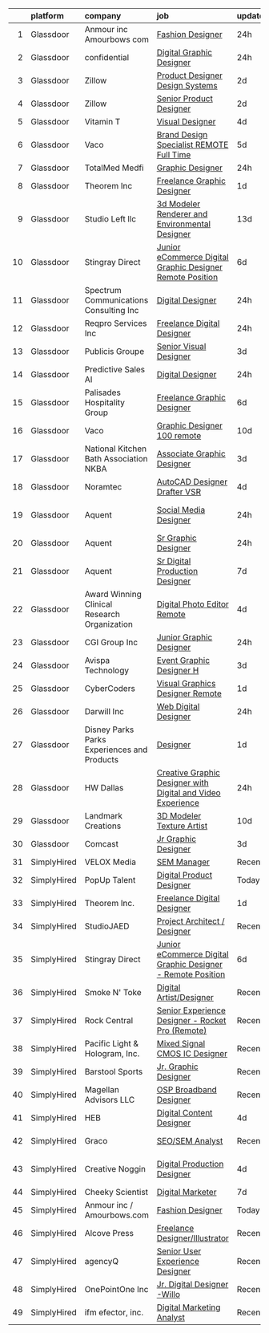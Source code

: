 

|    | platform    | company                                      | job                                                                                                                                                                                                                                                                                                                                                                                                                                                                                                                                                                                                                                                                                                                                                                                                                                                                                                                                                                                                                                                                                                                                                                                                                                                                                                                                                                                                                                                                                                                                                      | update_time   | location                    |
|---:|:------------|:---------------------------------------------|:---------------------------------------------------------------------------------------------------------------------------------------------------------------------------------------------------------------------------------------------------------------------------------------------------------------------------------------------------------------------------------------------------------------------------------------------------------------------------------------------------------------------------------------------------------------------------------------------------------------------------------------------------------------------------------------------------------------------------------------------------------------------------------------------------------------------------------------------------------------------------------------------------------------------------------------------------------------------------------------------------------------------------------------------------------------------------------------------------------------------------------------------------------------------------------------------------------------------------------------------------------------------------------------------------------------------------------------------------------------------------------------------------------------------------------------------------------------------------------------------------------------------------------------------------------|:--------------|:----------------------------|
|  1 | Glassdoor   | Anmour inc   Amourbows com                   | [Fashion Designer](https://www.glassdoor.com/partner/jobListing.htm?pos=103&ao=1110586&s=58&guid=0000018160fb1120b1881d1e2421c8e5&src=GD_JOB_AD&t=SR&vt=w&ea=1&cs=1_745063de&cb=1655189476044&jobListingId=1007937455540&cpc=24589B7DFBADF147&jrtk=3-0-1g5gfm4a7jfn0801-1g5gfm4alii10800-1d6e30124bf3be06--6NYlbfkN0Bi-g4OEguhQEx4pjzkmulzkFDPdVMQm6g82nLRMcVRUAXQonzRVMragxr-a13l93x8gOYGN9Huy9jff2a5sb_08sZbmPTtQKA6CpGWuzHwcJu1MqpBRgGJgQ0ym6ri1oIYxqCUEUCiCwawi5UsqGuLTSe6oRAsgJNdmqSfHCtJqBhT9O6gnMghx30D5uVyxQzY41ycxzs-zx3MidiIAiepXWGcOQStoB97iOFOn15dPYkNMOkqHb9u5Lw5iGXHkNou-hlBA7itKMY79gIcYlaq7HWuqGNPwYN6o-0toxDCUnSvVr1OK_6E6n6I1hKU8MHaDl5QQ55ll48L5LSDf-q9xTosqIhUOAdw2a1fRJ92D9elE95QjG2xPRJ5C7EHwluvzd8A21kM-NPYVerssaT2gNv-TgMt7y7kGnzl4Lzrpq0YgieXwlXYlI2fVFmycJHgiJSOjsUOZQdrkg1BhXSU5dJ05qeg4eV1kHtCO2P8Y0_EpBuEYe-gidFHobn7of_4vhu5Yu1QeA%3D%3D)                                                                                                                                                                                                                                                                                                                                                                                                                                                                                                                                                                                                                                                                                  | 24h           | Remote                      |
|  2 | Glassdoor   | confidential                                 | [Digital Graphic Designer](https://www.glassdoor.com/partner/jobListing.htm?pos=104&ao=1110586&s=58&guid=0000018160fb1120b1881d1e2421c8e5&src=GD_JOB_AD&t=SR&vt=w&ea=1&cs=1_4df35a31&cb=1655189476044&jobListingId=1007937061690&cpc=EE7F0D06914A6BE7&jrtk=3-0-1g5gfm4a7jfn0801-1g5gfm4alii10800-baaf3d8477c6140e--6NYlbfkN0BTy4Vq3kUv-8E8fBOrhZt-7WJQYqv7u2ur6JnxlE7nq7GY3159wawR1joR0pswxuVCN-sLyrtIqHh3uXPQUu_k4D05rsecjxSGlzeZp5s7XlIQhcwuZ3S0ztcWm3VZBxmJPoz3j2xEibGHsofxOb8v5fAREAu7QUtQp4uXKjfaaNrWV1Z8EehmmGE4tu9l6ZiKCthUo1QBT7MAZK0_ymIjAbyXk-BQZIpIfUNj2s40bggR_liTMg_6nyZmwDHO92La2s3QraF4QriSoHgljV0ThAIJZ3ASsPMG8tqaxZk1A19uOG_9CYDBJT99LqNx60TVe8Rw07tEmhYjNzmAjZmKWAhYrVRxg6u_xKl4HYaW4kLkaNxkmg8q02I3ZBZjdf5xN7UM--qUwVKqJ6MJT0L6SOdmKwmnPRjTJnzHjX9s9c9b0kC3r9lYPLJmHOsqrpwXXzboYimrzIKQ45K8kX07hP3fz6sc3vHl58py9dk3AnlE2rF1N2DwCRxIqwCkBrxFnJaBjctDuQ%3D%3D)                                                                                                                                                                                                                                                                                                                                                                                                                                                                                                                                                                                                                                                                          | 24h           | Austin, TX                  |
|  3 | Glassdoor   | Zillow                                       | [Product Designer  Design Systems](https://www.glassdoor.com/partner/jobListing.htm?pos=114&ao=1110586&s=58&guid=0000018160fb1120b1881d1e2421c8e5&src=GD_JOB_AD&t=SR&vt=w&cs=1_1876c6f5&cb=1655189476045&jobListingId=1007933236075&cpc=654405A9B1E0A9F5&jrtk=3-0-1g5gfm4a7jfn0801-1g5gfm4alii10800-011a0893a918b1fb--6NYlbfkN0ANMurRYyPEXg08u6OamUd1Mvhk-zhFSGYIZgoJR86UvYL2v6MoUqae-sD5DnU21vo-KQkrM1-nxrgMu7ZC1V04tRcmIkM-s_SFYAMQ6S9JoXSA-FQh8VsK8KsKvvcxWmpJgU6E_bbF80Dim6t-LQronB_Oj0OoKqQszjyeh9vu0mCKDZV9rPEYqemr-n3i2G5BDYXoOew_Wu31k9dOe7Tp_jIOCLV8_6nB3PwhHDeL1l9OS3rY7u3QoYk2BI1eNo4GsmdYxeLSKmz9Fec1n_eXEuYRTWt1nK0UlaUFW1sg45YwDQxgfi7VQPyTaqjt2-PZK5bQalrXq9gCen2BqpC81zLkHE9z0uyomS6H9h5qMi_6HKwTVE1r2kXmbRkYTihBCrF3xHMavGnbhlgIcMGtvbvkfn8CH84GB_XQxnlZc_ma18SkwjaMQQ_6h-1tbDgSdlFIn8SirSL00Yc0aQy3u1VDYLVNDYBX0MFPaG1xbEn3W4Mu3Fg9SVFFWTlGEFt7CR_vQIiKdSfwb3-fR4jeSnovtT4cMAuSAJUYJsEkrjbUsT9n2uqgEFYAyPbyBYpf_t0164HKNetGmXCYXHT_pRHdC6Wap2RjH0RdGOLSeVq2knO29lpXJq6ZFFVYfWdkm5NdW75qFXS1VfQnMBVG0zlnXI8l35hzJRg_-pHq4XNHI2rX8owmEEmM2ETlsuoGY0qoQkkOMncFQ6iMyBEu8iaDvyvBUDXy41dEaUbK8PX8MO-NubcNoQvLa071tZkH9xMcnkAoAG8E-9vUZ3r-UeVZIYYTDE6LAOFCLD4lM3XLX-bg1JeooDeP7nYLN4Yo1AwHAP7Zi5-zWn1d6ylqr6h_CZfiyhzuBsFwKnU1cK4LNzpN5POVB1s6kAC03do%3D)                                                                                                                                                                                                                                                                                     | 2d            | Remote                      |
|  4 | Glassdoor   | Zillow                                       | [Senior Product Designer](https://www.glassdoor.com/partner/jobListing.htm?pos=108&ao=1110586&s=58&guid=0000018160fb1120b1881d1e2421c8e5&src=GD_JOB_AD&t=SR&vt=w&cs=1_41bf9cb9&cb=1655189476044&jobListingId=1007933236055&cpc=654405A9B1E0A9F5&jrtk=3-0-1g5gfm4a7jfn0801-1g5gfm4alii10800-e496e8acc40d5a6a--6NYlbfkN0ANMurRYyPEXg08u6OamUd1Mvhk-zhFSGYIZgoJR86UvYL2v6MoUqae-sD5DnU21vo-KQkrM1-nxigulcVUp6UcYl08yI5UdNRZZIoboFgVCXFZH-Ur5VCCM-kHCbgkC536mMNcJpfMsoDbDUXEuuapVQkZvN0gLXl-tXLlhyovmLm7M2jJViiSLJaiEvOVmvAosGx6PNNaPWSlrJJy4seOo_uYMZf1RXRIt0kV-bk47dGcnG7nXKHqHqJmjFTYORjP6OAdQ7P5HjT91JihKPDvXmBesfyYgsWaXkloB0BD24fUZtpt_Q8ZABuR-KqVBGkuhdMCHw-thlafvLwd2orcT8jfs5IVZ0lRYw5_PysiSl7N7IkizVmXafcGXi4d54z_e0kvhGomYI5FazCD5cQVl0Nybm3dNT4rkpAk3YZ6o1KWIB885jWmfnVsEfKxRJCg-56XoPadGJtO3bywfWAIhdj1uTMABnBSAI2aEgonBpf_yi16u4eC2y6Y6JyZSn_AQkqcpBKJX4fN_69Ixh_LieZU96_x-cPVmmWmNPKYt4Z2kHiXr2YdYE-vQvnIhRyqD7bIfVHHaGTPHhRc4fV-mkTTe9H00us9dr43br9o1wwo8xX9f7SApY4hHKBMmR_D9zAY6OsaGFZ4FXtJ91-lqG3CYqS2Yc26H2It2aGhcH9StbmOqKaIiK8aGW7hJJUkxul98ibqn8UYAGg4fkkS47mhlBPihsUZM93aoEOQKitCK0yx3sQVXWbD_plpTBaPeMo4zwvvnIAQGtL_0730wCpYaWTuTFW3Rwb6BCGY_OiUL7QpBZR2h9TrQRT4LMjAjKa1amPUD2P52aUBGDmEmk6oFtwnhblyiVJt64DruhHKXYA9R8A8I_L9f3U9rWM%3D)                                                                                                                                                                                                                                                                                              | 2d            | Remote                      |
|  5 | Glassdoor   | Vitamin T                                    | [Visual Designer](https://www.glassdoor.com/partner/jobListing.htm?pos=130&ao=1110586&s=58&guid=0000018160fb1120b1881d1e2421c8e5&src=GD_JOB_AD&t=SR&vt=w&cs=1_67584689&cb=1655189476047&jobListingId=1007930527459&cpc=F41FEAB56D215062&jrtk=3-0-1g5gfm4a7jfn0801-1g5gfm4alii10800-d8519498b4b33cf0--6NYlbfkN0DMrcEu7yrtATojKJA7cEzGQ3FdRGWLh0CZQInL4ECGI6k5tN82kdM0OKoro5eXmjoTMWZIbl7u2w_3G-0AgWkK9o28OK6nRRyVfT9Ik7OyxkBbbX_YtSkQ1NRnnViWIZLe2vf2pEFm46jGvQJq7AavDzn6CZotzY1UBBCFdcw8wV6ycoT--NMTu_BLOcr9vtfnMiOnBrAmk2hAmh7ufph4IoSWUw0E2yihZeJwppuxsAQpujV0skruE6AokZ_ZXPm9xpFssvYLxbqRQ2hC6KnSxZBhyuQzxg325wKNo-mwKNb_16mAY5rObKdEfWjwnUDSPqyHWouzGkGrzbE-mD1FshWbToNxCORuU-2eWAx4bcar4vpjbNTRzCZuChhDR4lHnN8cCENXqcB3v5qjPLAvEYmy3eoabnUBcq2229WBz0tCMTNrmQsZYktdtesNnriGzOzbV-woQaE20PhfhPuE)                                                                                                                                                                                                                                                                                                                                                                                                                                                                                                                                                                                                                                                                                                                                                    | 4d            | Remote                      |
|  6 | Glassdoor   | Vaco                                         | [Brand Design Specialist   REMOTE   Full Time  ](https://www.glassdoor.com/partner/jobListing.htm?pos=124&ao=1110586&s=58&guid=0000018160fb1120b1881d1e2421c8e5&src=GD_JOB_AD&t=SR&vt=w&ea=1&cs=1_dd4ceae7&cb=1655189476046&jobListingId=1007926369120&cpc=8795CF9063CD573D&jrtk=3-0-1g5gfm4a7jfn0801-1g5gfm4alii10800-8db624066fad989f--6NYlbfkN0D_sybMACCpf9B-677oK5j6rPldVB6BlrVvFjO_o-GJZbzuF-qh4PxErFUqfUsv_6uWvV2Qzi5qMWJrZ8tieZusIWtdsHB_VYPB58y5ulHZwgZe1ZZq-hbVmFqxb6q7D772AX_I4soEUlkpDCc_zLhQclUY2m0_6tbgxpI5zBOcdYlS5kdTJlRnHFoEvZhNgy3VoV8vT4nhXPARUrpAg_bbsu352odMvWDFDg4YFezm8YCkSZCt7SduSdKNuClLfSdoLmMcUxcPLdYNfTrFSIVG7MiubmKywW_fyCbTm-X_h8bYyyXvYHzm-G2mcHiNSXKFRHhuh6KCej3zliLbUAYH7-mV7CB1Zb9A1tajzQPMoozpTiDBh2oolG-8luSa1ZO6uXAaBSV-5xGGSPvqPlLEPZBI9ZR7Lg6fvZ_TbN3mcfuocwe6W2Gs5WACaTFGGJQsnPlVj2a8k45D5omgPKxaGVkxk1d4qBPHqrj871zR9HqK_mhluFyIlPdfRqEztxdLHpF7JWLgD0L37cl2qzy3dG6tleBfkFKO-J3gpD3NTg%3D%3D)                                                                                                                                                                                                                                                                                                                                                                                                                                                                                                                                                                                                                    | 5d            | Atlanta, GA                 |
|  7 | Glassdoor   | TotalMed Medfi                               | [Graphic Designer](https://www.glassdoor.com/partner/jobListing.htm?pos=125&ao=1110586&s=58&guid=0000018160fb1120b1881d1e2421c8e5&src=GD_JOB_AD&t=SR&vt=w&ea=1&cs=1_66a3d56b&cb=1655189476047&jobListingId=1007937101510&cpc=B101C867B3EF2D75&jrtk=3-0-1g5gfm4a7jfn0801-1g5gfm4alii10800-8a5a79693a679916--6NYlbfkN0CAbsJB8bju6vp3YzCtcC1o6rQ0eFO1yXn-OHpoI-lP0Gv_ymFmabkX77r2g27DbDanJeNmulyI_VKv9Jhqz4jnmPAn9_mCWJhMNqX93GjDp20IifPrhESM6iLhhe2tDpeGuHKznCVRSbXnzhZ1Qw8ovFpY2rzb-XoRJaQ--VWRdZuSLyW0ySoo2rlp0iszrX2UHByIMt6GXfQ7K3xwlN9FVLqSH9Vg7LYpTSwogtbSfKy346q1fOFtCZau41YvPBegYtblqK0jKYSRGJ0vFmS1nbbX-NRJXbEmnWLUaCdMFlEEauX5zs-xhCAhJNxUz9U152dqpNEhLjZF3TZzBtSUJV7l0Nl1_BBE8Q7kdlm_i75-xOvJ5Fw4o8V9pc7UnkLgYCH-uKms3aEDEnVBd0JfPBseWOs-URKTwKtIC7NbUp-xkx9LONg8eBHjnW9qn_EgQ2H4q1LyqAHCKQiDujjGylAHdgPVo6aG3GS1NcJuhLfSFP0zNeUVCMO6qSo_mxjclbEsdevhtg%3D%3D)                                                                                                                                                                                                                                                                                                                                                                                                                                                                                                                                                                                                                                                                                  | 24h           | Oakland, CA                 |
|  8 | Glassdoor   | Theorem Inc                                  | [Freelance Graphic Designer](https://www.glassdoor.com/partner/jobListing.htm?pos=107&ao=1110586&s=58&guid=0000018160fb1120b1881d1e2421c8e5&src=GD_JOB_AD&t=SR&vt=w&ea=1&cs=1_e990d0b3&cb=1655189476044&jobListingId=1007933778137&cpc=1160948BCBA38B5B&jrtk=3-0-1g5gfm4a7jfn0801-1g5gfm4alii10800-c6f76b686089fad8--6NYlbfkN0AFW8_jy3Exud-3yScDe6C_gOnco_vY6PGUfytLF_4d6EkTCpOAWV-CrHKoiYYLwIqg1l_gI_lcE6Sgc6Z0AbUcjp9OM2Gim2qbKXCOcZaAhiPME1DQ2wZs7zWrQyxgM_WwQXANWvgVEC4Lx131mJzhmPIQ_XinjlxfRdvB2NH3Hgy4UHt9gIwQdv5K2XbsF0XGebZKW3piHydprwLWAdPOSFi7l1x1h0nwGgqbUdKOhZex0Vkhec9j94bJtGuCICjfmvaM8sv9ihjydk7FQ2LweqnetL6lhoFXSxNMN_HJGkPq8OAJMtktac9foEY_OAmHiL8fMXF6pgJyBsA3jMBv7YmUQV-ReyyD1DargvwNy3SBnjlJi_ILdvvZBjX4w2mKhNJzyFDtHtT3r17EB9szckNiw79PU2XPBYnCkHygcLuQDjumhphIpQRfD8f8EXEQxmxQwZfE_ow1A1TCOWJWUIw-z18cpDa0dPVXVVBUi4hIvkP3PRKmAyQDCC5TOcI%3D)                                                                                                                                                                                                                                                                                                                                                                                                                                                                                                                                                                                                                                                                                      | 1d            | Remote                      |
|  9 | Glassdoor   | Studio Left  llc                             | [3d Modeler Renderer and Environmental Designer](https://www.glassdoor.com/partner/jobListing.htm?pos=106&ao=1110586&s=58&guid=0000018160fb1120b1881d1e2421c8e5&src=GD_JOB_AD&t=SR&vt=w&ea=1&cs=1_9d10eab8&cb=1655189476044&jobListingId=1007905213516&cpc=AE9F6614D4EC1B58&jrtk=3-0-1g5gfm4a7jfn0801-1g5gfm4alii10800-607ca0c9906d0e75--6NYlbfkN0B6UOaXkXiN36vFtyTMKOaXx3-lYBCCsVbrqi8d8A3q21I01SzlP48AcJXlBvTD9ZHhFe-_kiC4hp19TdDJw0SNYYtmzKLQf1-mI_dIAFwL5Xk8ltTLuExRPC8wx9bGYDaaX0KMq2zN5vo7lSdZPxg9fnWOUHaDxPkUaJFNVLw6IuZM_hiVPdUlJxRV9NA8KMIDleObMJZ-aVT5LZsrDE-ncDjNkd0YaOhQfKmsOe4I1oRwGAmwY9-4f1CWPpeQFGyAEZc_aI98UFgWuzCYNtIn3Vc1uRJaw9bzEUgAP3ZokzhuI06729R6fM1F7pBG9Xv8BxvaC326q6lfE5o-FiE2y4RntTVxzaRzhFS-MVoOQiIjOir6T_5LvMBJT3diFmUTH-Yxm74Vmp8OwboVCmcbhNhFzATke0yVYYGgoauSAJvjGWGrAViWfMjLM2ZLyhl8HSwOSQm9-suDwgXCMA8-ILFiS5tt0Ia03xgxVtKfSqMBJB4sEtImo4m3YOp6FQHBDhztZxF_YZ09YVAYU52pMtozWR_gZ_-wl5GsY1-NoBlo4pkw2b6l)                                                                                                                                                                                                                                                                                                                                                                                                                                                                                                                                                                                                                | 13d           | Pasadena, CA                |
| 10 | Glassdoor   | Stingray Direct                              | [Junior eCommerce Digital Graphic Designer   Remote Position](https://www.glassdoor.com/partner/jobListing.htm?pos=115&ao=1110586&s=58&guid=0000018160fb1120b1881d1e2421c8e5&src=GD_JOB_AD&t=SR&vt=w&ea=1&cs=1_9c623a95&cb=1655189476045&jobListingId=1007923741709&cpc=451933188B21919D&jrtk=3-0-1g5gfm4a7jfn0801-1g5gfm4alii10800-ca1309b66b79657c--6NYlbfkN0BhFJ8ddqZb8WQY2A-LeqcjzbfYC2yoFcx2RKsEMgWd6jGlCMHeR7ko2nHT3289qBai5XNC1ViXklPT3WNs2_u7ER1JOGWSYvxJxWskRdie3v46bNpVlxKyU1DIVQXhDtzHDF41iu98h4VRwKzPs6k3Veqtu8F_3ZVz8m1fz8iC-3euLieDQOUjgPFw16-zL96cXFQQE1Wu464dj4SAuii7B9oSe7m-zNEx0tgRN29ESWKEbx_s98EDwvDyZnSZ5y4QwvwQ2JuIleJET40FDDaqkvb5SsOi8LykNMK5Muv7iEnBa2PUStvdZXM-scriV6fRQHEr8JEpQytnMFe78ansKfC-9hr9LofL0U05CI43kIR4rAs1ztfGgK4CrJrB8CIVYUyO5609fgUrZFKq4vuvsMLv8wzKL0RJQ-2yuqPsv3IkB1wIKpv0scMbJDRJdLE_dfkjhmuUJyRlS_uE8cwfJAVQaylglv8DjMFJBegBdR3ULR9WZ5GSzYYkPIH-Y4VpvfCsumvddgOWobua7R9VICAUx-8CWsneihmTZq3rbg%3D%3D)                                                                                                                                                                                                                                                                                                                                                                                                                                                                                                                                                                                                       | 6d            | California                  |
| 11 | Glassdoor   | Spectrum Communications   Consulting Inc     | [Digital Designer](https://www.glassdoor.com/partner/jobListing.htm?pos=101&ao=1110586&s=58&guid=0000018160fb1120b1881d1e2421c8e5&src=GD_JOB_AD&t=SR&vt=w&cs=1_d1388908&cb=1655189476043&jobListingId=1007936882470&cpc=99DDD6D84EB93424&jrtk=3-0-1g5gfm4a7jfn0801-1g5gfm4alii10800-0efd128eb5aed8e0--6NYlbfkN0CEimXm1CJh_E-tHvxPbgZMcbhx6cgdIq9Pr1R0rMl3sU3PcKky83nF7xSMo3nddOn7Ezk0R5wq0xRM4P4Wqw20NJNt1myi9vhduCMlk8eS9Q-2pR7e426Bhv408jU6dwqXU19OX7GZL9-fzLcpxPjkOCfuAbN15nTcseGdJkcZ3XbWz2mdqVvOuzz25VFISDem5Fvzt75xRL6IPNygU-BMAMa0Hd-QnpRjS62l_amn6hydE6QJ2t4h1HZV5s8D8UfMza0HvhuMfccermorrtkX6sSkQu1WfH2oAjBmVGCvflFv7xWWwfwmD6_DWV0PQKG-xdo2W9AaHPhFiXST6BXmFBO6vx8dgFZhz_m2cORkHJpgEW3Whx2OugLcl00LwCoW957QKKDGP5s0NT2Qz7ZoQCWnTcVuWfvlH31uy4iHMa0CqZtAOtmR4B4ztFE3sl-uI0OQ7XMto6zQtG9dPlOkKuJbx0It_R4IFQuo37a78m5agUB_Vp3NBT6SbZ8E_zViMJdO401Qmi_iU7eXqYjT)                                                                                                                                                                                                                                                                                                                                                                                                                                                                                                                                                                                                                                                                                   | 24h           | Chicago, IL                 |
| 12 | Glassdoor   | Reqpro Services Inc                          | [Freelance Digital Designer](https://www.glassdoor.com/partner/jobListing.htm?pos=119&ao=1110586&s=58&guid=0000018160fb1120b1881d1e2421c8e5&src=GD_JOB_AD&t=SR&vt=w&ea=1&cs=1_dc650827&cb=1655189476046&jobListingId=1007936509793&cpc=8795CF9063CD573D&jrtk=3-0-1g5gfm4a7jfn0801-1g5gfm4alii10800-2809ed0dd3dfc043--6NYlbfkN0BgQNY-6EGSodwqTnD--ruyjs70KAjc-sVn4TBkbPXfZNINp6exhM_vKTvQAbBALpc2_iGDvT7qg898YXccEJzx-PlcJWt4TcyvOh-OQqMHVsBOjGYJdfaOvjlyCh4_0qZzMdgX8IXYFt80-NR72RurGj3rFv8OMayZXU-rQHpdx_FoeUValG_IDWMBe4u7KTQElR3AZrz_WGIEZTsEhSuxbfXWHd_3yVpAbnV1Eqkwqclxvufw0jg82eLZiUY3_u4y8uYb1sK9iZ9W86D9MDFux2cvlncOADqssOCy3NAWZZ1iUiNSSBoY_NuTwZOW1u91jAefO2RXhBaupccRJNSk5SxGkQ9z6vZLRihl1RyGnK_TI95xzdE-uppm7ijEK7rrjww2Evarpz5dy0vqUZtAel2v9h4ZvhqrFsboRPeKpcMqxMIAmLTET0u5f9UwLbsMxfMgsgM0cNGr9IzglVNuYtlaugYtLiSjlZ6ojCNT6B6MFXd9KtrB)                                                                                                                                                                                                                                                                                                                                                                                                                                                                                                                                                                                                                                                                                                    | 24h           | New York, NY                |
| 13 | Glassdoor   | Publicis Groupe                              | [Senior Visual Designer](https://www.glassdoor.com/partner/jobListing.htm?pos=117&ao=1110586&s=58&guid=0000018160fb1120b1881d1e2421c8e5&src=GD_JOB_AD&t=SR&vt=w&cs=1_d25548d3&cb=1655189476045&jobListingId=1007931990830&cpc=FD1C1DA32C38CFA7&jrtk=3-0-1g5gfm4a7jfn0801-1g5gfm4alii10800-200b0b7e09093512--6NYlbfkN0D_XFSRfOpY7hhzl86VUrgfgdzYRVdqdkK81Ka1OFk9uvbkATakQEdFwrYHTgh9OVz712v7yAXo1OJaMfwI1HwFr8tlHOwRmShCRekn71ZVCw1HwcjkupCcdoGKZMJQb9yZHtIjXC-_2BCOvVNR4Oi8sUBlrYoyT4pTX3iw3_JejVNxofy9PAv3rG3M2qULwuwR2zWb7aBUyj4QW11QuQYn5eSDvxtf3QsJv5z8nM8cUImm3e3Jgawqu7kdbb8wADT0lmRTWV9lhpJafFWfXGYNm_Mdxb1WL0ufM9aR-f7Gf45l498XBPvvBs0UwUntcJDfsrvQXU1UysDF9xWviYLiGEBaqoSAfuEHYO_8kUfg6CQkTzpKFNJn_ABtTTcovl9vzsJv60ApnAXifMmZoNaSkARpqoUPxWDFmZctI72AibdXGPLw6uJcaeu0lHI6Q4GOsj92oEw42eDohRVgysY-mB1X4AIeUTJdZB6d-5z5X2I1vifmtYC2xxmCuK4l0yJuQam85YxEtuBUojCZs_dguMJ1cPOq2dxKkCi1VO2Y_taapaevnF-kdGgMYt3ocokVFfN-pGnM8w%3D%3D)                                                                                                                                                                                                                                                                                                                                                                                                                                                                                                                                                                                                                 | 3d            | New York, NY                |
| 14 | Glassdoor   | Predictive Sales AI                          | [Digital Designer](https://www.glassdoor.com/partner/jobListing.htm?pos=102&ao=1110586&s=58&guid=0000018160fb1120b1881d1e2421c8e5&src=GD_JOB_AD&t=SR&vt=w&cs=1_6ddbb817&cb=1655189476043&jobListingId=1007936109806&cpc=1F3C18ACF2451959&jrtk=3-0-1g5gfm4a7jfn0801-1g5gfm4alii10800-3d7d0082209389be--6NYlbfkN0CEimXm1CJh_E-tHvxPbgZMcbhx6cgdIq9Pr1R0rMl3sU3PcKky83nFlr7_-N0QMhZoM8KMwa9VSysUJR9MsQy4DZHjAFSZQcPOsxHovme5KBYSach_Q4wWwPlcvZ1qda028uxgHzlNO-Igyq-aPdhIMpP8eep6xW37Zvftt03Hl7StxY5E6jnpkGIaT3HD1xVIC9w73mNDgvhfd4DaexbzuDTtl-9fh7Ti9QqI7ff9oRvy2wjW5h632I9Ct1cBp8SKo9wRGuyv_gR-y3AhhiTcGj7AUs8gojI77cqryJ1oUlARQawBGvEtK5r5PXSzD1oAXE-Sej6q_ZgwfSK2dhwsNz7FNQUgBM5gtaXVcix15KicEBMKZzZf5IX8qTQIYI3Ah6lVHL60guhFdyGHfWRdF41mBr64Dxr6IB7i37OQdiUmWCwNVac4jb-exZRxpS8ZzLIZ-GbsjbYMUupjHBUtCS5EKRNzEhnb2Tponff1hndWOThXoSojICFHQspXk1XE5v0OmY68le1AtPjBSkGZf7hcurUsjqPcCTv_oIvIc9Xq89hqJmWYglCSE34Sw3LBllT52PqUjw%3D%3D)                                                                                                                                                                                                                                                                                                                                                                                                                                                                                                                                                                                                                       | 24h           | Chicago, IL                 |
| 15 | Glassdoor   | Palisades Hospitality Group                  | [Freelance Graphic Designer](https://www.glassdoor.com/partner/jobListing.htm?pos=116&ao=1110586&s=58&guid=0000018160fb1120b1881d1e2421c8e5&src=GD_JOB_AD&t=SR&vt=w&ea=1&cs=1_ebd4d56a&cb=1655189476045&jobListingId=1007924335698&cpc=8795CF9063CD573D&jrtk=3-0-1g5gfm4a7jfn0801-1g5gfm4alii10800-b405e2b8cd644ee1--6NYlbfkN0D-dciPH9-XlgGA_QM7HOrLqMY4F-XGjrsbE9eoo8PYvzP2YlhXXoN_7sRlTygH8jXsHW9AhhAerFGXSZzjzXUL-2FMcYLGfFffhRGLPR6A8Cxyaq-mxTzdhVDhKA4ZrfrYplTarPFPEoWbiFJaS0BgSMr4lpI52QJ-872kShdPl5U3VQOKBkvAVJDfmwkKnyOYu5mUzGIksSesjgLr61256xQxjD2bEBFc1eY8NQJ00PKJBR91NvhS7hs55xfIjyMOgJMHDeL6gkYf1qWfT6qj-v9DpxT5psf-HAsJQrWZZ6aUAfHVGJsCv9Om_p7UD6HKm2E3bIbMeFegREWc76N7TqxNozoy4OewHOKcAKckyuc40TZk62OZdpuPSTgXRR8GaVF0Lo3r_YLbFyBAJi-ywveRmlsu4wASnCmm05sdLqvx-6AiGLwushUa9eHPkuge6aXWmlSS5a2Z2mfdrlykf9_s6htTVO3vY01QOGo5Y5LkPZJoCL7dV0Txt80PtHg%3D)                                                                                                                                                                                                                                                                                                                                                                                                                                                                                                                                                                                                                                                                                      | 6d            | Remote                      |
| 16 | Glassdoor   | Vaco                                         | [Graphic Designer   100  remote](https://www.glassdoor.com/partner/jobListing.htm?pos=122&ao=1110586&s=58&guid=0000018160fb1120b1881d1e2421c8e5&src=GD_JOB_AD&t=SR&vt=w&ea=1&cs=1_8fec5a6e&cb=1655189476046&jobListingId=1007916376483&cpc=8795CF9063CD573D&jrtk=3-0-1g5gfm4a7jfn0801-1g5gfm4alii10800-08f28e733b05aaab--6NYlbfkN0D_sybMACCpf9B-677oK5j6rPldVB6BlrVvFjO_o-GJZbzuF-qh4PxErFUqfUsv_6vhl0jY5Q-yQPH-iHKHcp_XDbJBS22ZwItoKejFa_j4izDEiupumHMXEFJCGUZZEOt2d_BvevA5K6Uc0H9mlJj2RyN6QL_iHcfzLqKw589fVrR8pTihbEaeP70vSMdkvnU1WxYUDNTdkYdxD5ayKa6Tr8FYdlp0IMnuCrqPpsC603PVWBVF7JA8xQvPqhqmD7Q8qvYMhRUgUaV_FVfeNPGiAIzKbkilCxnyGQ2_DY79bNcvNnxP1nDwF5ILBLUWLUxwZ2jmtl3aNApeRGv8tKC8bAb9_SLqyLH-r6a66-VEP5IAazrVcMQ65Lska4lPr_BtK0DGnynLt-c7at4bwZZDPFZk8lxEnX4Jm7moG5Cx8KJmv2Jyc3851IGtlL6Dlt9rTognEFAEEdpFmz67aRavF3KLhGBfno1KjAYBGwlHoyVJAMEQ3_Ufs1TENtzLwaqhRhTAHibDGEGF_ZDF5HvmWp6tcDWgzYxKAU0ta2axSg%3D%3D)                                                                                                                                                                                                                                                                                                                                                                                                                                                                                                                                                                                                                                    | 10d           | Atlanta, GA                 |
| 17 | Glassdoor   | National Kitchen   Bath Association  NKBA    | [Associate Graphic Designer](https://www.glassdoor.com/partner/jobListing.htm?pos=118&ao=1110586&s=58&guid=0000018160fb1120b1881d1e2421c8e5&src=GD_JOB_AD&t=SR&vt=w&ea=1&cs=1_77f0a0b1&cb=1655189476046&jobListingId=1007932195698&cpc=AC285F3A3ECA6BB0&jrtk=3-0-1g5gfm4a7jfn0801-1g5gfm4alii10800-44256c200a44fdb2--6NYlbfkN0A_2iqPGZxcgsAR2bOgTzJLmJxOCQiaZK4v797XVLdbsKXJqsbfyZvP012Y4ddi71Nq_gtZG5bOdRYXM9ELfBX3z8OJSBak_3eUamiTk2Zs14D6iy2s5XUJ2KhyIwy0zn0EJ4AYu9XRFvtnP4Yh7E5grypuxoSX7KbYnSCEFxi0hdfrfTdhMvukiobY5uz7Rx_cL9qXnr2mtfd23y3R1L04C5fwHOIBNF4Q-LOw_vKpaVlfWVeQas6QYuesuSPOUbK5hsDtI51Z5dZt-2ZDH8haSEgEp14AoqVVRxn8cpKdnGYM918Kiy9wrVF8bToEGneCEsghCxUfpaGIKpL6lLfbVLouyWSMw834DiNO0hg9AT8bZD9Pk8yfAACWSkJU6mX9dyGioVrf_005_-onPKrJL_9pLs_Wijg0uqFUUfhdvMHGiyTIGOfjJ_UZZn9GVpkLSChs6Bjb2RHh9tja-PopbloEfExZ-_oRJiqUA-T5FOFs0RCkfIDe08eIaOqZvEberwZgo0R0kg%3D%3D)                                                                                                                                                                                                                                                                                                                                                                                                                                                                                                                                                                                                                                                                        | 3d            | Bethlehem, PA               |
| 18 | Glassdoor   | Noramtec                                     | [AutoCAD Designer Drafter   VSR](https://www.glassdoor.com/partner/jobListing.htm?pos=110&ao=1110586&s=58&guid=0000018160fb1120b1881d1e2421c8e5&src=GD_JOB_AD&t=SR&vt=w&ea=1&cs=1_f666b64c&cb=1655189476045&jobListingId=1007929193786&cpc=0A88B0016E52E137&jrtk=3-0-1g5gfm4a7jfn0801-1g5gfm4alii10800-24d306503cd7aa7b--6NYlbfkN0DP5iA7rczblxWEmgIPMCbtpntgjKYhcofeH2wrZYmOPqkjhZQvSyVW_dxwzepuYH4z8uDNBdq7ey1PGB2uS1p7ZpflBUbLQIxvDF_9kfmUzXmdmhouI-Zjz5KA0RH4CP5DnsAUyotAobz8s-uMXAiqqjH4e-20arwLlGVmktMnWNHjaymAJaf_mjR44ADSw9EXCgE871qVxTiHoAmRveEe0Nt3atF1-gMDSYhv4aY47tmjQE_cBUGzqBa_Dz5svbG4nQiN6EI1kP-1jRF4A9APy6JN7jTwKNdxRCiNbebz3B3HIItNL0spvcXQOW7l6xBrj1TlyBAqoDt5n2PX4PjrsBMmsP2HQx2lcsS5d-v5qzuFGSzIeQMs0GvpXPCzueTvO7jLiNgzMH11NVrr63s_dQfPt35aai5SvGxb9-jBN7u7HQmu3Dmda2YqPTuPCBC0MmF5FPAqa7igp80BwovMKwXszOmztMQjNa4MSgyo1hiyzNHtzIDLP568iEOQr4LRFyVoKX6-3HW8qZhKBMYERtkt-x4bp8k%3D)                                                                                                                                                                                                                                                                                                                                                                                                                                                                                                                                                                                                                                                  | 4d            | Plainville, CT              |
| 19 | Glassdoor   | Aquent                                       | [Social Media Designer](https://www.glassdoor.com/partner/jobListing.htm?pos=126&ao=1110586&s=58&guid=0000018160fb1120b1881d1e2421c8e5&src=GD_JOB_AD&t=SR&vt=w&cs=1_b51fa33b&cb=1655189476046&jobListingId=1007937239680&cpc=9DC6E4D8324653EE&jrtk=3-0-1g5gfm4a7jfn0801-1g5gfm4alii10800-5215ab9fc74733f5--6NYlbfkN0DMrcEu7yrtATojKJA7cEzGQ3FdRGWLh0CZQInL4ECGI9gD0Wolx9R2v-Aex0-GK05tfZ_Gp0ucJrPKPKimvs_6928_ZJYzUyQ50TkDthhVNDfdM8LD0QJ3yo-_zS8JuMpiWQcZMuHprbLSkN5BBPv8KMhSKYxr3tXzWuguY3g2Tqypf4dk0479h6pe5n2FD_spEGagENWeVZmMOipNpArs9CFZynDnT6VgfNuNtts_-Gq5erEbNtILYjLOesdjZ8pX0oemJYue7hat3oZ0ru0nR9DVvMlmRHoDIA78jvbCpK-ZXu5eGIn7yopR8drxX4qMGS7UJK8vw4cxXzNaRFA8ZyPWVvDmXNRB1_tSPS0YYNywyOOXVEoQYxIA2U9a6zIDYm19bypeLdEB4CXxjVcnUteomzsi1lyHSJVb1btgyqxr0kbt7Xv9dAWEw4unV6SihNzrBnX0cYpAbGTt1FM4)                                                                                                                                                                                                                                                                                                                                                                                                                                                                                                                                                                                                                                                                                                                                              | 24h           | San Francisco, CA           |
| 20 | Glassdoor   | Aquent                                       | [Sr  Graphic Designer](https://www.glassdoor.com/partner/jobListing.htm?pos=123&ao=1110586&s=58&guid=0000018160fb1120b1881d1e2421c8e5&src=GD_JOB_AD&t=SR&vt=w&cs=1_f2962dad&cb=1655189476046&jobListingId=1007937239653&cpc=3DB599BF2F4828F0&jrtk=3-0-1g5gfm4a7jfn0801-1g5gfm4alii10800-88f3302cd450e275--6NYlbfkN0DMrcEu7yrtATojKJA7cEzGQ3FdRGWLh0CZQInL4ECGI9gD0Wolx9R2EDT7B77c2cSPOzTTmqpOr6dsTZFrYZgEEvAJwaWXFPOTtjliIXpqM5_8rhro4HzvugZSaiQfvkaQ_xWHhWiy5vuOxqTfZwQ2URbzj0QkX3ypib21BpExu4Qi2gXkqe2vul7VgVMOfdmye5X6v1hfvwX7IilcnecOtSFTJz9QFgmJbKxTkOt7Bun2KLUbL_XTq1aaH7iMx5YxRWDb9Jc1GIffqgryWX4D6JmgGyX2UnrDrB6MhR1tPhKAWEdspcFUKu0wuK1oorWnmu8Rjps_IIoTwtHNnO6GxjGccbVhaUtiEYMOaEZVRe_X6AKHhN_yBu3mm0wVym9RXCJ0ZXneHXRIKYVJ2dk5-5JC1Zu75CVyJXbxHNt5dLFOx0sna5UVjeXacm1VT8XFjLTLyLaPyX9vJFANyqKN)                                                                                                                                                                                                                                                                                                                                                                                                                                                                                                                                                                                                                                                                                                                                               | 24h           | Remote                      |
| 21 | Glassdoor   | Aquent                                       | [Sr  Digital Production Designer](https://www.glassdoor.com/partner/jobListing.htm?pos=129&ao=1110586&s=58&guid=0000018160fb1120b1881d1e2421c8e5&src=GD_JOB_AD&t=SR&vt=w&cs=1_1258383f&cb=1655189476047&jobListingId=1007921832998&cpc=C4A69CCDBB3B9599&jrtk=3-0-1g5gfm4a7jfn0801-1g5gfm4alii10800-953cc05058cef521--6NYlbfkN0DMrcEu7yrtATojKJA7cEzGQ3FdRGWLh0CZQInL4ECGI9gD0Wolx9R2EDT7B77c2cSb21UpoZIp8N53jYO_X-sSQvxVN15ojehJN1dVXpIldGr5a5B4sQnNzRre_48jY5vF8_KyfYTpC8Qcjd7G56_hyQ0vkT-j6NlD90R3eOHYbzo5fqQugWZaqDIEgzkqXn1Ah4S00mwDIzKIWgArqGxEFxAmAi0KadafaPRA8MF0UM0isEx3aYLmAEFS5dJxgsXlqMHc1CMZlGQQEzSXcHE2SICgX-sLmEz9X4RtBQU5EzXdFcrp-RX3wSZKDg-0r2CZaHKDAAAb5yKcNh7QYfy5AwomsXwKRYE50EyPAqOf0QZzhDwrOkdfTrBmmOtUSSFx7dSskSiLPK94atGlwRlG5K3aaLL3icZUIIQSl9pXYJcyalUZy9fYSR--Py2OwVUJVbma_oPUcA%3D%3D)                                                                                                                                                                                                                                                                                                                                                                                                                                                                                                                                                                                                                                                                                                                                        | 7d            | Remote                      |
| 22 | Glassdoor   | Award Winning Clinical Research Organization | [Digital Photo Editor  Remote](https://www.glassdoor.com/partner/jobListing.htm?pos=105&ao=1110586&s=58&guid=0000018160fb1120b1881d1e2421c8e5&src=GD_JOB_AD&t=SR&vt=w&ea=1&cs=1_eada74fc&cb=1655189476044&jobListingId=1007929812117&cpc=71D4EE06E32D485A&jrtk=3-0-1g5gfm4a7jfn0801-1g5gfm4alii10800-4ab914fe9358335e--6NYlbfkN0AFCFO55fpwWo6oa9JKI3JcI2oWVPcccBj9Y6s5O2226Dvh15T1RmiKUF6Bkk2Tk4Z1zj08VMb-cWy29wLjmyI7fihmKbSatpEK4saQtmXgJ0a1cT3hXEwRAwTzvYn-bicy5FSbgjaBAz7orn_2cP01uBNT3nLvHg1xnfnO1hV3qII3BK0ZjWZvncapP0uPHzo4uegXoRTNR6ek89bWYs42TuZjXOmUAI4SfuFrDVRouy9chkPB7_6FELmuWYINPPUoBgtcKvEq1k96lZuO56v7uiTsViN5UEvJ2xru78LcOgubu0Vzgz6sZMCdaZOkWAhqHyJniS6WdKtXXeXVsw22AYXlQuJhYhi4N8K1BTJHB-3d1Z14SKIbeuIHRdSs52jBz8JDbXWe20pEaLqq4XBo4uaLOVK-C5Ez2LIejyQIlwiValDsRYHDJzEpdznPRPG_W5_53O8jkwvdpjHgnN5hUcTAVMPu2m95cHmaCz-pRvAAL5q_zCLoxp0-5tO_lrYhr99_Y8XVk1nBVZBEXP84)                                                                                                                                                                                                                                                                                                                                                                                                                                                                                                                                                                                                                                                                  | 4d            | Remote                      |
| 23 | Glassdoor   | CGI Group  Inc                               | [Junior Graphic Designer](https://www.glassdoor.com/partner/jobListing.htm?pos=111&ao=1110586&s=58&guid=0000018160fb1120b1881d1e2421c8e5&src=GD_JOB_AD&t=SR&vt=w&cs=1_5fc3e171&cb=1655189476045&jobListingId=1007936444215&cpc=F4EED0218A761C36&jrtk=3-0-1g5gfm4a7jfn0801-1g5gfm4alii10800-2b5909ae49bb43f8--6NYlbfkN0CmPt6JXytAhZscz-5ZOP53MMQ49Xi4hmwETo1lvmuAlTU8vZDiHq8TANo4TpJtu6V5BvtbAjljC8iCdRFJD4Ye89otX9TPsWfqPVek2mArkbTyplUuq-HQSrrb9ayP7CjojZqlGJNloCdbnv5CCkvpm6cDMD5wnGdRG8oEce7G5BRW6BI8wm90wJysuk7N-CIRL1NcTRZjuTKsYCjluUbNMYXksBLfk4opBzNe3tb3eT3iG4Za3-OOWhC55Nz_XzALNff5b8eSuWa8imW_tvo0dzfD6T2It-zDfGicNfriyeYZ5tySoHGBcTf_ns6vglIuykn4X9cODNocr5GlAcMnsl2GxaIaIPT4hpxMg-N83rRIZrqUjKm4NrQwqKqKIwZpm230z36rLrA2qncwu8a1rtSlQ9HMMX-Asase2J2zkaV8DaBgb0IC25xcqWR_OutrDucKRPVYGmRMJFKdfs70w9lahgtMLHI3Zfpf5KyeHlm4qy8z-UVuFeDWCmMXvbChU0FALblo1BjNtVi7ZJO45hW83GFqcafijG0Nmi2gUvW7hgalHd9HgKjXfMyQWcE%3D)                                                                                                                                                                                                                                                                                                                                                                                                                                                                                                                                                                                                                              | 24h           | Fairfax, VA                 |
| 24 | Glassdoor   | Avispa Technology                            | [Event Graphic Designer  H ](https://www.glassdoor.com/partner/jobListing.htm?pos=120&ao=1110586&s=58&guid=0000018160fb1120b1881d1e2421c8e5&src=GD_JOB_AD&t=SR&vt=w&ea=1&cs=1_0641d949&cb=1655189476046&jobListingId=1007932633610&cpc=BAEB662971763A76&jrtk=3-0-1g5gfm4a7jfn0801-1g5gfm4alii10800-fa87bce38961c020--6NYlbfkN0Dj2d0qKPEJP0fpBViK7V-TZwXvjpwqshPgAnSSx4qW-KrhPkyDM9HZN_F8jkueVASXz2uduGYmpr9FlbSlhVRmHW9VMWXWdMTef1EY0-ktRyLRowbEEITWi24dCrizAThdEl34-0pVtuXUANKdbflxngBuYBuQdEFh6KtshBSTCTGG-XBi-eutquiSEDUbruOuEklUj5kYq0NxcNmVn_CMv0rUo1G2y_Hw2yCbSdrDtBGSRH_hEIfZHaAXUJP-ASik4tX3e6AdebIhQw0kvEXgO3jaw9JPjikJSpHHJRwNyoPhmexFeOBiY-l8CCz8uAW6y5v9pJ0QDqkt8iROJzVFVvtS9HIXNngjh7WWp8ykeLD6qX1ntAKPvvRPo_2Jm0w4lIOUig6UDkft2tq701QE0qUsfMWf_HVuzeCwnqIX5okYl-5xgRECnFiX_AvK2kKzXBMQTL-t8mO5qB_Ez4RK)                                                                                                                                                                                                                                                                                                                                                                                                                                                                                                                                                                                                                                                                                                                                    | 3d            | Pleasanton, CA              |
| 25 | Glassdoor   | CyberCoders                                  | [Visual Graphics Designer  Remote ](https://www.glassdoor.com/partner/jobListing.htm?pos=127&ao=1110586&s=58&guid=0000018160fb1120b1881d1e2421c8e5&src=GD_JOB_AD&t=SR&vt=w&ea=1&cs=1_cc4baffe&cb=1655189476047&jobListingId=1007933639158&cpc=32EE424DE2B657EB&jrtk=3-0-1g5gfm4a7jfn0801-1g5gfm4alii10800-c21088f9bedd331d--6NYlbfkN0CpFJQzrgRR8WqXWK1qKKEqALWJw739KlKqr2H-MSI4eoBlI4EFrmor2FYZMP3muM1jNBCK8ZzYz6L3mepz_Aeb8OuSHCtVz0naXnaSGOI82vrMTPvpi-n-Yr3IsL3JKYEzJHKUP9mp0Z7nnOYnUz4V3zC9dbFBQYT7q-wDB6-HTYqdrA24b5i3pSW84S7b-budv92-H2JrN4HMrabR62iXTI9HKiFgoAQgBdOK1eVPqznrcLhGH0ZxBPf1jKo86eaa_PhRp8yddNd3Vs_g6lQzZU2TvQF1E6eKtq-8dxju6a3b-3Meik1_8nCkocpj7rhL1UIHx5a36g2pRkUXS2AxaNHU0t1bYtxmLVZsJerSC9_6tKP-OS7xCOFWMngGeknjgqh3FOTO2niOnKMMmFEcr_2UunTgo6Wcfas1SCmO8orUqG8fQkTllv6gUx8jj0o_YdtCviwX4PA-JNruGCqMwUsJ2SjcT7VbZvEbaOql6-pwdgLb5FKHOmnavHwkXKbBZjroy7ZhdZ2Q2fH9Y-7wyyEqTBarGTYLNjbtn8bZVA_AHusZb7B4aznRjmcP8jDwBveJZTHn-BHfYJT0o292Y0BQjbBhCsV_6FV-GoqbjSHv5K-W3oqW2vhH--zTZydWNj-QBNSGPP87xA4J1C1HKQAo5e93sOouLtdQAM--BznBzKP4ygI-bhAp5FS4rDYMlvcm20wrj6DKt4wS0G0LNaIvlJP2jg2FQs_v03xWYF04ioV6R7u-X94NmfdOfSisg9f_d08aP5isfwvfccfT9QFmq3fBkdy1r5gak5jaOH-nUm8Gq17aqAl5A1oIm7Tliz8bl4oihL8L6BZG64zhOrZ5mYbf-Bf9edd3HixUPm78BKFq9jVSVmytsb4xCz6QuOvWXX6jWQKXikpJtR611GMtaEE5wavfpwbjUK_L9tQae5e8mnW3Y7Nx2S4tSD2ZQC6Dx4NobtR-gIdu6pnN6oexn_AGKqFo_CYddry4Qw%3D%3D)                                                                                                                                                                 | 1d            | Stamford, CT                |
| 26 | Glassdoor   | Darwill  Inc                                 | [Web   Digital Designer](https://www.glassdoor.com/partner/jobListing.htm?pos=112&ao=1110586&s=58&guid=0000018160fb1120b1881d1e2421c8e5&src=GD_JOB_AD&t=SR&vt=w&ea=1&cs=1_9ef489c6&cb=1655189476045&jobListingId=1007936508722&cpc=149B3D5996025BBA&jrtk=3-0-1g5gfm4a7jfn0801-1g5gfm4alii10800-2179a8a5c8775ea3--6NYlbfkN0DypsFCypmbktVAPctVJ0kAfYeY4YBFD0h2s1GcwVYkexFmcvFepw1rLer4weyz2MsI_Go5NYxvC8MNULC3eg5_kev1jhrWdaAXupmLKdB0mTm9xgKgwyzlnhpCZf7tAviSn6j3C2PvcYwdCsHPtHnHyx03xw2SOLN6GG51c7ZUiOiW9xta1L3QO6agJqkRtq0oOWZL-vJObpGYFvE_ezF52riw2I4u1Go7RqJ1dH7tRMZwwy1gn0_QNwNyd5TQmiEVzoVTNLvjz5LTyPPNqAglLMg2qz8Ojdo7ZCu8njNENueX_mIoxF0ZyufEEAo-0_c_Wlhc1ZOd8b4he-VUTXRi6jnMb_A9NyVRLgRRNsOZSJi8gz6K1TdYbXiPxC-S8ttRJKuPbSpjpzTj2wNq5RAMQZKHd3_u2QaqozbxegKEjhY2VxAB9waBZgoCUQAIQi9GxBxbA_ua0pWf8IFBOEiJQjeyr1S9lupXFbBHuDbe5nW7yuUxKWzpzeS4mmPqb-2gKCUYlHGjCg%3D%3D)                                                                                                                                                                                                                                                                                                                                                                                                                                                                                                                                                                                                                                                                            | 24h           | Oakbrook Terrace, IL        |
| 27 | Glassdoor   | Disney Parks Parks  Experiences and Products | [Designer](https://www.glassdoor.com/partner/jobListing.htm?pos=109&ao=1110586&s=58&guid=0000018160fb1120b1881d1e2421c8e5&src=GD_JOB_AD&t=SR&vt=w&cs=1_77d43853&cb=1655189476044&jobListingId=1007934377166&cpc=47CFDC01B3F81FAC&jrtk=3-0-1g5gfm4a7jfn0801-1g5gfm4alii10800-6c0291a21631692e--6NYlbfkN0DAFTyt7pbDCC2JPO79CSdi1dIb81yjczP5qsKcZIxgiRd1qisRd4re16D_VG3-wzW7qMk83DrT4_NmZDEIbrW_RSoeBgn9BIYZ1F6Dqy_w8MZwg7YFa-zoLYptY8NYZA_XSnLP6XYTyyDsbst10N0_KIgJyVEqGzR2PejKyaA7gLHXRCYsu0Ed5_PUKEuz6DKNK95vNZakH-3bbqlkQ40NdsvYRPTpDmkIjhDu_Eon1wkNZb0-Z7QPhrxEGomTle0ve0ji-0EqI9GZgnxfpci4-VP-lI8pOfgc5nK02XRmXSXLqrlpRcjvbWvfdFP-aPmOVMngcV0AfVtfj3dWRS9YEe3cgb9QvKocE8bTWCNinRBUuv9NE_mQqcTi9JbxMGQKcn4u72uYXcvHlvBU2QZpjcG_xY6lHh-evZ2Q51r5WBjAlUFvzPN-u884m8CH3mb4WTtVvh19Dg%3D%3D)                                                                                                                                                                                                                                                                                                                                                                                                                                                                                                                                                                                                                                                                                                                                                               | 1d            | Trimble, MO                 |
| 28 | Glassdoor   | HW Dallas                                    | [Creative Graphic Designer with Digital and Video Experience](https://www.glassdoor.com/partner/jobListing.htm?pos=128&ao=1110586&s=58&guid=0000018160fb1120b1881d1e2421c8e5&src=GD_JOB_AD&t=SR&vt=w&ea=1&cs=1_2decc16c&cb=1655189476047&jobListingId=1007937230671&cpc=451933188B21919D&jrtk=3-0-1g5gfm4a7jfn0801-1g5gfm4alii10800-db8742be8fefb343--6NYlbfkN0AmNKfMoP4Y-WcwfZNcn8BOAGDuq6g8N_Yu2sz9wbgpAMHio7G6slkKqzeMFlgaBrnjbVkaWp2eEANwyOCni-ZWPIJi_-d14UzVCOcEf9WbIHZF7Yn5vohlpn_6ch4nzulG_lpWA8z4siQ2sOYaCb8FDEzvkmKhJRTi6xxCODM44iF_2US8UsEyKYEvF_YGx1zhNTaFgXSaURUHHAfkZtjSa-YURN03uPR-W1sE3zE-ie84cmoE2xr5WZQWqN_SRLLZqdq_T6aKS0hFjhMk_8KJkh1z4Rh67a26KEu_OIyZZxajwKYcNqSLyWImrjHIW65hM87evUUsDLvi2HSZ7rCWW_sLFOnzhG7IaAnUFueDTufZWM51DKTElaRBa-V8FhXQ_ih_NZNiMqyMwvd_7m3rP62snksqrr9PBzLltpBl8glGGXJwsR1-rkQSqSOsWT60tHwS0xRiLeD4ZuqVRZP7RP95uH-Eet0WnJ0Rn6SninkIhCxJo07VIxjEQr74zxzI5P4Ka-XzntjDGjULEHHb)                                                                                                                                                                                                                                                                                                                                                                                                                                                                                                                                                                                                                                   | 24h           | Dallas, TX                  |
| 29 | Glassdoor   | Landmark Creations                           | [3D Modeler   Texture Artist](https://www.glassdoor.com/partner/jobListing.htm?pos=113&ao=1110586&s=58&guid=0000018160fb1120b1881d1e2421c8e5&src=GD_JOB_AD&t=SR&vt=w&ea=1&cs=1_a694bb4d&cb=1655189476045&jobListingId=1007916460431&cpc=AF770993EC679D41&jrtk=3-0-1g5gfm4a7jfn0801-1g5gfm4alii10800-9812aedea1a70628--6NYlbfkN0BaiSqzbBllinSSxAjk_JEgYkN4UpkwTQomeSoEigJEZp6Gp4r860JxzrUnom1oRDzmVlLapL3n0NfWKOXicnnd2vfxlZF1G4eAZv_8Q53quySZFEJbQkAzDxGVv37diVlkuqh_7VVwQF_DyA0kYoxwJB-Ehdyrlt9rl0oRSMzE6fp2Cwlij3xr9B8YEnG8E1FDMGyFw88Crjr0RgefTm4j2_9koJ9JXqbCZVB9LftylNH3Q9gUv7WDOdyr16vow3L_7YHONJx_RZx-wCM0U-10s43exSq2AqbQiF_kP7_3uXK2CvRusuWyqTwbwxSMptbKENmQJEQvEiKjWghoqrYxR6zP5DPZVGL4gON2UehkjX8hIliV3v_LX-vkTlW4wnsNy4UEEaSJHpUdh4YekXXR8z1HohSXbB1SjcIxb04oI1vvfY6vroxgTO1EdhTiknFOJa40fd38qT3uvUAh3hOdqujj4zTHxHpCO9bBwvgaU2AO5bwdp3NOB4Ut2sPAEAg%3D)                                                                                                                                                                                                                                                                                                                                                                                                                                                                                                                                                                                                                                                                                     | 10d           | Bloomington, MN             |
| 30 | Glassdoor   | Comcast                                      | [Jr  Graphic Designer](https://www.glassdoor.com/partner/jobListing.htm?pos=121&ao=1110586&s=58&guid=0000018160fb1120b1881d1e2421c8e5&src=GD_JOB_AD&t=SR&vt=w&cs=1_7ab08d0a&cb=1655189476046&jobListingId=1007931329171&cpc=AC285F3A3ECA6BB0&jrtk=3-0-1g5gfm4a7jfn0801-1g5gfm4alii10800-1e67329c1b33979b--6NYlbfkN0Cj-KmZPsf9w80C8b1WzNVrlanjD2SXJjxuCbUWHsXPZiC6FTruxIcdQ1dQznPtbQSV1b3xhXTZBcpqCXw5G3MqR-fmWmWcHJoczFrcuOjIjjmqsLapSga1BnZMiyGW5IJTjnLY2TcMI6ZYBHxDpb0G6UDJHRlJOlPOPaDYyFotI5P1IPXEyu7sZr2iw80aaOYK4DOilO-VuWQoEh7Cfleb6lJKb40yZ6rwvY2__Tj622_9RhbZodp4_4RLImODprAJLSfdjZZdE9VIzqDidcCLj65RfgI7OXLXW8ywl76dWsrdlb5ROZr32dtSe56FJ8FjtoCgJ07h9TNBQMe79-CmElEskvssDdJiQSn-XOmldzusFZZEu555FLFQm7VwPSkRdJXbu4Bzqc4qrboslqu96wtcLuYsV7DbcTdPMiBNvs3ncYEmIAOicRYbR3uhFHWCeiOIA-3QM0dX7ufYCLKB9P4FgH0IWhsuQQ-xX3wbstnuBRBVxfzvjVuEo3BO3oxtJkMasa6_KoRDricVyj15OaOIho2UEP19CiN9UDNaizibeQe0Ri5848Aa1B7pvn5H9fofkt5-uhT60pNiUSvTUze_8Xs1YsKBL07unDXPmRX1LkNCcctaysGFkkczAHHSyOynYCFh1jKM_zz2zoaSqjbNyWx6EKkBuLuVhNhOJ9qrHzH78ZEXIrYvm08ptPG6aOyhiPyYQo8NY0VX38JyPvN3AarA7rTVnGppq3PPXFAsR5fUL3sDugFcs1GlZAL1L9hm9J9SBlWfl-feqHu9V14Nfb227Wg7CKKzcpcQ04cmoKG-5ev8i9E2CBVXnsAtUiQEMZX4dpvMGsDq-L2DqLTA87iGfHCpyQSLttzxjrekBzvk9m2Qy1j9VsYp8-_rDtbEYVgMIo-SzMNaoFolX3eSzL_REDOc4fR_wFXNuRZzYpux0eBsFxYa_7jJS5BW5kRmmaplcrBZ0YE3vSTH5GgLM_RDpYjcjV0pFC_R2ZhmkQ3iGnxOTjnCJlJApYhYdeHq6VudkjdP5Jy0cl9sWDooqErnA7O7Q6theyOpYt-msKPLbGu_TVjuNyYoOvh29uKnzfUSRv-UcTbH-fzhQg71NHlpgPd-5TCqMyYdYacmrJaUYo2__jAaQV8Xd4ZXo6igIRvmVU9zCaaqDfNfrzMYvHf3P3M%3D) | 3d            | Philadelphia, PA            |
| 31 | SimplyHired | VELOX Media                                  | [SEM Manager](https://www.simplyhired.com/job/-oaSYi3ViNqvscFK7TRTUCHIgEp6WKyP2mitKZcGq-VWDDzRcgxAmw?q=digital+designer)                                                                                                                                                                                                                                                                                                                                                                                                                                                                                                                                                                                                                                                                                                                                                                                                                                                                                                                                                                                                                                                                                                                                                                                                                                                                                                                                                                                                                                 | Recently      | Boise, ID                   |
| 32 | SimplyHired | PopUp Talent                                 | [Digital Product Designer](https://www.simplyhired.com/job/Sjb85laOt7jzfXsHtkI7SFzmrRMS2jZmkra-aWcTYx4JDE6ppo7UKQ?q=digital+designer)                                                                                                                                                                                                                                                                                                                                                                                                                                                                                                                                                                                                                                                                                                                                                                                                                                                                                                                                                                                                                                                                                                                                                                                                                                                                                                                                                                                                                    | Today         | Remote                      |
| 33 | SimplyHired | Theorem Inc.                                 | [Freelance Digital Designer](https://www.simplyhired.com/job/56lGdsd0NT_PxZyUFNh70kqoWHzzVt-FPe0mlhIYe9ffGxtFEGziRw?q=digital+designer)                                                                                                                                                                                                                                                                                                                                                                                                                                                                                                                                                                                                                                                                                                                                                                                                                                                                                                                                                                                                                                                                                                                                                                                                                                                                                                                                                                                                                  | 1d            | Remote                      |
| 34 | SimplyHired | StudioJAED                                   | [Project Architect / Designer](https://www.simplyhired.com/job/E-HzEN9O91sVFmIw_88Xpqt6iGVvKIkQOljpRsj8Ci9Yr0o6FH8Whg?q=digital+designer)                                                                                                                                                                                                                                                                                                                                                                                                                                                                                                                                                                                                                                                                                                                                                                                                                                                                                                                                                                                                                                                                                                                                                                                                                                                                                                                                                                                                                | Recently      | Providence, RI              |
| 35 | SimplyHired | Stingray Direct                              | [Junior eCommerce Digital Graphic Designer - Remote Position](https://www.simplyhired.com/job/LGcJ4dQ8BTX9jDnZmeyDSdhovG888IpD0lXhC8BRqbV7Ct_GDQJlYA?q=digital+designer)                                                                                                                                                                                                                                                                                                                                                                                                                                                                                                                                                                                                                                                                                                                                                                                                                                                                                                                                                                                                                                                                                                                                                                                                                                                                                                                                                                                 | 6d            | California                  |
| 36 | SimplyHired | Smoke N' Toke                                | [Digital Artist/Designer](https://www.simplyhired.com/job/Tu4pSeguLPVhaIZTneVgUQydFdy2yC9TOE3ilWDHvg9gwyjUL6vNmA?q=digital+designer)                                                                                                                                                                                                                                                                                                                                                                                                                                                                                                                                                                                                                                                                                                                                                                                                                                                                                                                                                                                                                                                                                                                                                                                                                                                                                                                                                                                                                     | Recently      | Remote                      |
| 37 | SimplyHired | Rock Central                                 | [Senior Experience Designer - Rocket Pro (Remote)](https://www.simplyhired.com/job/WFOQFrw2mphynW-NsIpy91iE8xWR5Lm0fNy65Uhq_2M__KiA2xz0ow?q=digital+designer)                                                                                                                                                                                                                                                                                                                                                                                                                                                                                                                                                                                                                                                                                                                                                                                                                                                                                                                                                                                                                                                                                                                                                                                                                                                                                                                                                                                            | Recently      | Detroit, MI                 |
| 38 | SimplyHired | Pacific Light & Hologram, Inc.               | [Mixed Signal CMOS IC Designer](https://www.simplyhired.com/job/Sc4ydI-Y5NpOFOEUqhWztzjvzWmwyfMMewgYJXukJHdQGI01Wzwkiw?q=digital+designer)                                                                                                                                                                                                                                                                                                                                                                                                                                                                                                                                                                                                                                                                                                                                                                                                                                                                                                                                                                                                                                                                                                                                                                                                                                                                                                                                                                                                               | Recently      | Los Angeles, CA             |
| 39 | SimplyHired | Barstool Sports                              | [Jr. Graphic Designer](https://www.simplyhired.com/job/Y4FCpe7Fk3ePIjx5rtw8GJ_lcqAQ7NjV6HkHug89DeJmbte9xR8fEw?q=digital+designer)                                                                                                                                                                                                                                                                                                                                                                                                                                                                                                                                                                                                                                                                                                                                                                                                                                                                                                                                                                                                                                                                                                                                                                                                                                                                                                                                                                                                                        | Recently      | New York, NY                |
| 40 | SimplyHired | Magellan Advisors LLC                        | [OSP Broadband Designer](https://www.simplyhired.com/job/ciuxo51gbko7GffD52DKo4UpAg6AQGeZqyURjzVjvA0YPEL1oa4Oqg?q=digital+designer)                                                                                                                                                                                                                                                                                                                                                                                                                                                                                                                                                                                                                                                                                                                                                                                                                                                                                                                                                                                                                                                                                                                                                                                                                                                                                                                                                                                                                      | Recently      | Kansas City, MO             |
| 41 | SimplyHired | HEB                                          | [Digital Content Designer](https://www.simplyhired.com/job/7LyOOoDbC87fWLd7WGOrk3Gjsp--WdINRbLbBqfHVe6Bcaxg2RX6hw?q=digital+designer)                                                                                                                                                                                                                                                                                                                                                                                                                                                                                                                                                                                                                                                                                                                                                                                                                                                                                                                                                                                                                                                                                                                                                                                                                                                                                                                                                                                                                    | 4d            | San Antonio, TX             |
| 42 | SimplyHired | Graco                                        | [SEO/SEM Analyst](https://www.simplyhired.com/job/zkR9MKkWm0lZfV27TFeuROPNktXMCl9YteKYNJlfBYVkKdOThZ4Rwg?q=digital+designer)                                                                                                                                                                                                                                                                                                                                                                                                                                                                                                                                                                                                                                                                                                                                                                                                                                                                                                                                                                                                                                                                                                                                                                                                                                                                                                                                                                                                                             | Recently      | Minneapolis, MN             |
| 43 | SimplyHired | Creative Noggin                              | [Digital Production Designer](https://www.simplyhired.com/job/0O4YBvf4jERTxvTX6qczq8Wi9Pe1r1m_AHSB3tmrmFux66oP5fZssg?q=digital+designer)                                                                                                                                                                                                                                                                                                                                                                                                                                                                                                                                                                                                                                                                                                                                                                                                                                                                                                                                                                                                                                                                                                                                                                                                                                                                                                                                                                                                                 | 4d            | San Antonio, TX +1 location |
| 44 | SimplyHired | Cheeky Scientist                             | [Digital Marketer](https://www.simplyhired.com/job/Tfe-XS-MFCqxXef0zf-fH8vl3rM1oUUs9h2_UppzmqaRAK3oNeLX4w?q=digital+designer)                                                                                                                                                                                                                                                                                                                                                                                                                                                                                                                                                                                                                                                                                                                                                                                                                                                                                                                                                                                                                                                                                                                                                                                                                                                                                                                                                                                                                            | 7d            | Remote                      |
| 45 | SimplyHired | Anmour inc / Amourbows.com                   | [Fashion Designer](https://www.simplyhired.com/job/XamLBY4AekoTrPYtDEnSZtuVfgpwHRKh4QSQ2FP0DRbmXiqlgA1PWw?q=digital+designer)                                                                                                                                                                                                                                                                                                                                                                                                                                                                                                                                                                                                                                                                                                                                                                                                                                                                                                                                                                                                                                                                                                                                                                                                                                                                                                                                                                                                                            | Today         | Remote                      |
| 46 | SimplyHired | Alcove Press                                 | [Freelance Designer/Illustrator](https://www.simplyhired.com/job/NFPOnORXu61AwCEsRn-lJr_s0fZ_cbKUmLO_BOEuhEuZwGrhey-t1A?q=digital+designer)                                                                                                                                                                                                                                                                                                                                                                                                                                                                                                                                                                                                                                                                                                                                                                                                                                                                                                                                                                                                                                                                                                                                                                                                                                                                                                                                                                                                              | Recently      | Remote                      |
| 47 | SimplyHired | agencyQ                                      | [Senior User Experience Designer](https://www.simplyhired.com/job/cIDtvicOoH53aMYEP0Ljm-akwv5PTKqGSpFWDKdyocaD4666RjrRkA?q=digital+designer)                                                                                                                                                                                                                                                                                                                                                                                                                                                                                                                                                                                                                                                                                                                                                                                                                                                                                                                                                                                                                                                                                                                                                                                                                                                                                                                                                                                                             | Recently      | Bethesda, MD                |
| 48 | SimplyHired | OnePointOne Inc                              | [Jr. Digital Designer -Willo](https://www.simplyhired.com/job/QlDB4ZyanpfaL0AESKdnxu2TNSMWoRDsgY57INjh5sA1EKefH8JzXQ?q=digital+designer)                                                                                                                                                                                                                                                                                                                                                                                                                                                                                                                                                                                                                                                                                                                                                                                                                                                                                                                                                                                                                                                                                                                                                                                                                                                                                                                                                                                                                 | Recently      | Remote                      |
| 49 | SimplyHired | ifm efector, inc.                            | [Digital Marketing Analyst](https://www.simplyhired.com/job/--RWj789ux0Zjc2qfugye1VIT5qocEEqPlOEnp_eOf_tRrjvVmNLuA?q=digital+designer)                                                                                                                                                                                                                                                                                                                                                                                                                                                                                                                                                                                                                                                                                                                                                                                                                                                                                                                                                                                                                                                                                                                                                                                                                                                                                                                                                                                                                   | Recently      | Malvern, PA                 |